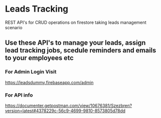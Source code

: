 # Leads Tracking
REST API's for CRUD operations on firestore taking leads management scenario

## Use these API's to manage your leads, assign lead tracking jobs, scedule reminders and emails to your employees etc

### For Admin Login Visit
https://leadsdummy.firebaseapp.com/admin

### For API info 
https://documenter.getpostman.com/view/10676381/Szezbren?version=latest#4378229c-56c9-4699-9810-8573805d78dd
